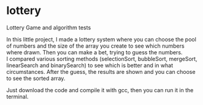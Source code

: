 # lottery
Lottery Game and algorithm tests

In this little project, I made a lottery system where you can choose the pool of numbers and the size of the array you create to see which numbers where drawn. Then you can make a bet, trying to guess the numbers.\
I compared various sorting methods (selectionSort, bubbleSort, mergeSort, linearSearch and binarySearch) to see which is better and in what circumstances. After the guess, the results are shown and you can choose to see the sorted array.

Just download the code and compile it with gcc, then you can run it in the terminal.
